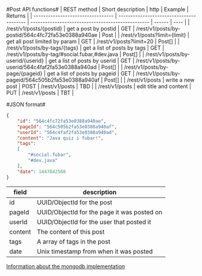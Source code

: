 
#Post API functions#
|  REST method                      |  Short description                       | http | Example                                           | Returns |
| --------------------------------- | ---------------------------------------- | ------------------------------------------------- | ------ | ---- |
| /rest/v1/posts/{postid}           | get a post by postid                     | GET  | /rest/v1/posts/by-postid/564c4fc72fa53e0388a940ae | Post   |
| /rest/v1/posts?limit={limit}      | get all post limited by param            | GET  | /rest/v1/posts?limit=20                           | Post[] |
| /rest/v1/posts/by-tags/{tags}     | get a list of posts by tags              | GET  | /rest/v1/posts/by-tag/#social.fubar,#dev.java     | Post[] |
| /rest/v1/posts/by-userid/{userid} | get a list of posts by userid            | GET  | /rest/v1/posts/by-userid/564c4faf2fa53e0388a940ad | Post[] |
| /rest/v1/posts/by-page/{pageid}   | get a list of posts by pageid            | GET  | /rest/v1/posts/by-pageid/564c505b2fa53e0388a940af | Post[] |
| /rest/v1/posts                    | write a new post                         | POST | /rest/v1/posts                                    | TBD    |
| /rest/v1/posts                    | edit title and content                   | PUT  | /rest/v1/posts                                    | TBT    |

#JSON format#
```json
{
    "id": "564c4fc72fa53e0388a940ae",
    "pageId": "564c505b2fa53e0388a940af",
    "userId": "564c4faf2fa53e0388a940ad",
    "content": "Java quiz i fubar!",
    "tags":
    [
        "#social.fubar",
        "#dev.java"
    ],
    "date": 1447842568
}
```

| field   | description                                 |
| ------- | ------------------------------------------- |
| id      | UUID/ObjectId for the post                  |
| pageId  | UUID/ObjectId for the page it was posted on |
| userId  | UUID/ObjectId for the user that posted it   |
| content | The content of this post                    |
| tags    | A array of tags in the post                 |
| date    | Unix timestamp from when it was posted      |

[Information about the mongodb implementation](../db/mongodb_spec.md)
